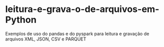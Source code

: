 # leitura-e-grava-o-de-arquivos-em-Python
Exemplos de uso do pandas e do pyspark para leitura e gravação de arquivos XML, JSON, CSV e PARQUET
